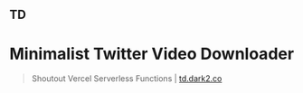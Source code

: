 ## TD

# Minimalist Twitter Video Downloader

> Shoutout Vercel Serverless Functions | [td.dark2.co](https://td.dark2.co)
